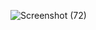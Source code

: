 ![Screenshot (72)](https://user-images.githubusercontent.com/96216518/162357131-340664b0-3a35-4f25-9146-a6625bb3c27d.png)
